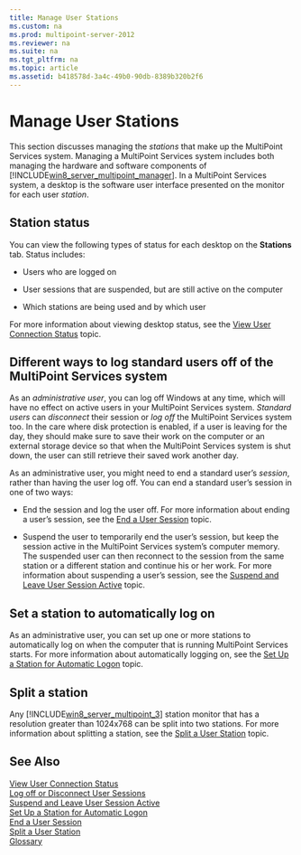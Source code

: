 ```yaml
---
title: Manage User Stations
ms.custom: na
ms.prod: multipoint-server-2012
ms.reviewer: na
ms.suite: na
ms.tgt_pltfrm: na
ms.topic: article
ms.assetid: b418578d-3a4c-49b0-90db-8389b320b2f6
---
```

# Manage User Stations
This section discusses managing the *stations* that make up the MultiPoint Services system. Managing a MultiPoint Services system includes both managing the hardware and software components of [!INCLUDE[win8_server_multipoint_manager](../Token/win8_server_multipoint_manager_md.md)]. In a MultiPoint Services system, a desktop is the software user interface presented on the monitor for each user *station*.  
  
## Station status  
You can view the following types of status for each desktop on the **Stations** tab. Status includes:  
  
-   Users who are logged on  
  
-   User sessions that are suspended, but are still active on the computer  
  
-   Which stations are being used and by which user  
  
For more information about viewing desktop status, see the [View User Connection Status](../Topic/View-User-Connection-Status.md) topic.  
  
## Different ways to log standard users off of the MultiPoint Services system  
As an *administrative user*, you can log off Windows at any time, which will have no effect on active users in your MultiPoint Services system. *Standard users* can *disconnect* their session or *log off* the MultiPoint Services system too. In the care where disk protection is enabled, if a user is leaving for the day, they should make sure to save their work on the computer or an external storage device so that when the MultiPoint Services system is shut down, the user can still retrieve their saved work another day.  
  
As an administrative user, you might need to end a standard user’s *session*, rather than having the user log off. You can end a standard user’s session in one of two ways:  
  
-   End the session and log the user off. For more information about ending a user’s session, see the [End a User Session](../Topic/End-a-User-Session.md) topic.  
  
-   Suspend the user to temporarily end the user’s session, but keep the session active in the MultiPoint Services system’s computer memory. The suspended user can then reconnect to the session from the same station or a different station and continue his or her work. For more information about suspending a user’s session, see the [Suspend and Leave User Session Active](../Topic/Suspend-and-Leave-User-Session-Active.md) topic.  
  
## Set a station to automatically log on  
As an administrative user, you can set up one or more stations to automatically log on when the computer that is running MultiPoint Services starts. For more information about automatically logging on, see the [Set Up a Station for Automatic Logon](Set-up-a-Station-for-Automatic-Logon.md) topic.  
  
## Split a station  
Any [!INCLUDE[win8_server_multipoint_3](../Token/win8_server_multipoint_3_md.md)] station monitor that has a resolution greater than 1024x768 can be split into two stations. For more information about splitting a station, see the [Split a User Station](../Topic/Split-a-User-Station.md) topic.  
  
## See Also  
[View User Connection Status](../Topic/View-User-Connection-Status.md)  
[Log off or Disconnect User Sessions](../Topic/Log-off-or-Disconnect-User-Sessions.md)  
[Suspend and Leave User Session Active](../Topic/Suspend-and-Leave-User-Session-Active.md)  
[Set Up a Station for Automatic Logon](Set-up-a-Station-for-Automatic-Logon.md)  
[End a User Session](../Topic/End-a-User-Session.md)  
[Split a User Station](../Topic/Split-a-User-Station.md)  
[Glossary](../Topic/Glossary.md)  
  
